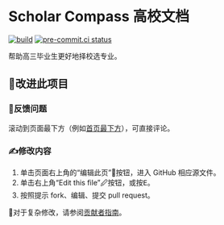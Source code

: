 # Scholar Compass 高校文档

[![build](https://github.com/Scholar-Compass/content/actions/workflows/build.yml/badge.svg)](https://github.com/Scholar-Compass/content/actions/workflows/build.yml)
[![pre-commit.ci status](https://results.pre-commit.ci/badge/github/Scholar-Compass/content/main.svg)](https://results.pre-commit.ci/latest/github/Scholar-Compass/content/main)

帮助高三毕业生更好地择校选专业。

## 🤝改进此项目

### 🔎反馈问题

滚动到页面最下方（例如[首页最下方][index-comments]），可直接评论。

### ✍修改内容

1. 单击页面右上角的“编辑此页”📝按钮，进入 GitHub 相应源文件。
2. 单击右上角“Edit this file”🖉按钮，或按<kbd>E</kbd>。
3. 按照提示 fork、编辑、提交 pull request。

[index-comments]: https://scholar-compass.github.io/content/#__comments

🤖对于复杂修改，请参阅[贡献者指南](./CONTRIBUTING.md)。

